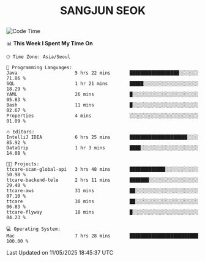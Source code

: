 <h1>
 <p align="center">
   SANGJUN SEOK
 </p>
</h1>

<!--START_SECTION:waka-->
![Code Time](http://img.shields.io/badge/Code%20Time-4%2C290%20hrs%2038%20mins-blue)

📊 **This Week I Spent My Time On** 

```text
🕑︎ Time Zone: Asia/Seoul

💬 Programming Languages: 
Java                     5 hrs 22 mins       ██████████████████░░░░░░░   71.86 % 
SQL                      1 hr 21 mins        █████░░░░░░░░░░░░░░░░░░░░   18.29 % 
YAML                     26 mins             █░░░░░░░░░░░░░░░░░░░░░░░░   05.83 % 
Bash                     11 mins             █░░░░░░░░░░░░░░░░░░░░░░░░   02.67 % 
Properties               4 mins              ░░░░░░░░░░░░░░░░░░░░░░░░░   01.09 % 

🔥 Editors: 
IntelliJ IDEA            6 hrs 25 mins       █████████████████████░░░░   85.92 % 
DataGrip                 1 hr 3 mins         ████░░░░░░░░░░░░░░░░░░░░░   14.08 % 

🐱‍💻 Projects: 
ttcare-scan-global-api   3 hrs 48 mins       █████████████░░░░░░░░░░░░   50.98 % 
ttcare-backend-tele      2 hrs 11 mins       ███████░░░░░░░░░░░░░░░░░░   29.40 % 
ttcare-aws               31 mins             ██░░░░░░░░░░░░░░░░░░░░░░░   07.10 % 
ttcare                   30 mins             ██░░░░░░░░░░░░░░░░░░░░░░░   06.83 % 
ttcare-flyway            18 mins             █░░░░░░░░░░░░░░░░░░░░░░░░   04.23 % 

💻 Operating System: 
Mac                      7 hrs 28 mins       █████████████████████████   100.00 % 
```


 Last Updated on 11/05/2025 18:45:37 UTC
<!--END_SECTION:waka-->
